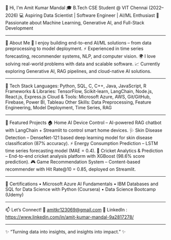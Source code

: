 👋 Hi, I'm Amit Kumar Mandal
🎓 B.Tech CSE Student @ VIT Chennai (2022–2026)
💻 Aspiring Data Scientist | Software Engineer | AI/ML Enthusiast
🌱 Passionate about Machine Learning, Generative AI, and Full-Stack Development
________________________________________
🚀 About Me
  🔬 I enjoy building end-to-end AI/ML solutions – from data preprocessing to model deployment.
  ⚡ Experienced in time series forecasting, recommender systems, NLP, and computer vision.
  🌍 I love solving real-world problems with data and scalable software.
  📈 Currently exploring Generative AI, RAG pipelines, and cloud-native AI solutions.
________________________________________
🔨 Tech Stack
  Languages: Python, SQL, C, C++, Java, JavaScript, R
  Frameworks & Libraries: TensorFlow, Scikit-learn, LangChain, Node.js, React.js, Express.js
  Cloud & Tools: Microsoft Azure, AWS, Git/GitHub, Firebase, Power BI, Tableau
  Other Skills: Data Preprocessing, Feature Engineering, Model Deployment, Time Series, RAG
________________________________________
📌 Featured Projects
  🏠 Home AI Device Control – AI-powered RAG chatbot with LangChain + Streamlit to control smart home devices.
  🩺 Skin Disease Detection – DenseNet-121 based deep learning model for skin disease classification (87% accuracy).
  ⚡ Energy Consumption Prediction – LSTM time series forecasting model (MAE = 0.4).
  🏏 Cricket Analytics & Prediction – End-to-end cricket analysis platform with XGBoost (98.6% score prediction).
  🎮 Game Recommendation System – Content-based recommender with Hit Rate@10 = 0.85, deployed on Streamlit.
________________________________________
📜 Certifications
  •	Microsoft Azure AI Fundamentals
  •	IBM Databases and SQL for Data Science with Python (Coursera)
  •	Data Science Bootcamp (Udemy)
________________________________________
📫 Let’s Connect!
📧 amitkr123069@gmail.com
🔗 LinkedIn : https://www.linkedin.com/in/amit-kumar-mandal-9a2817278/
________________________________________
✨ “Turning data into insights, and insights into impact.” ✨

